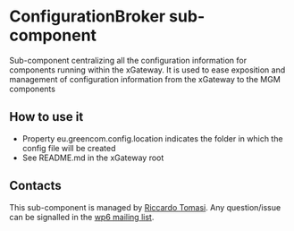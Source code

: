 ConfigurationBroker sub-component
============================

Sub-component centralizing all the configuration information for components running within the xGateway.
It is used to ease exposition and management of configuration information from the xGateway to the MGM components

How to use it
---------------

- Property eu.greencom.config.location indicates the folder in which the config file will be created
- See README.md in the xGateway root

Contacts
---------------
This sub-component is managed by [Riccardo Tomasi](mailto:tomasi@ismb.it).
Any question/issue can be signalled in the [wp6 mailing list](greencom-wp6@ismb.it). 

 




